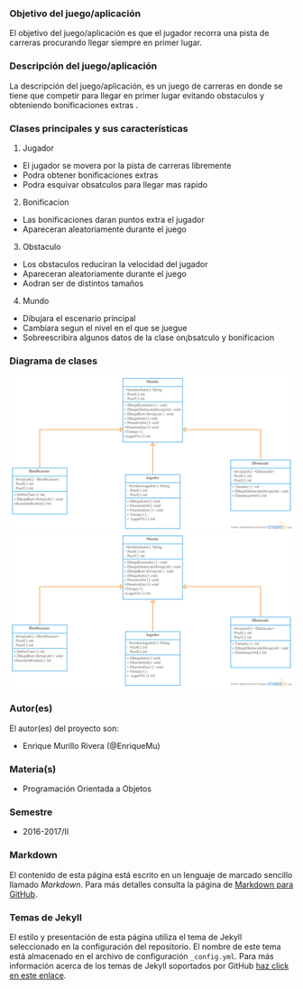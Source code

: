 ### Objetivo del juego/aplicación
El objetivo del juego/aplicación es que el jugador recorra una pista de carreras procurando llegar siempre en primer lugar.

### Descripción del juego/aplicación
La descripción del juego/aplicación, es un juego de carreras en donde se tiene que competir para llegar en primer lugar evitando obstaculos y obteniendo bonificaciones extras .

### Clases principales y sus características
1. Jugador
* El jugador se movera por la pista de carreras libremente
* Podra obtener bonificaciones extras
* Podra esquivar obsatculos para llegar mas rapido

2. Bonificacion
* Las bonificaciones daran puntos extra el jugador
* Apareceran aleatoriamente durante el juego

3. Obstaculo
* Los obstaculos reduciran la velocidad del jugador
* Apareceran aleatoriamente durante el juego
* Aodran ser de distintos tamaños

4. Mundo
* Dibujara el escenario principal
* Cambiara segun el nivel en el que se juegue
* Sobreescribira algunos datos de la clase on¡bsatculo y bonificacion

### Diagrama de clases
![Diagrama de clases](/Imagenes/ProyectoTopGear.png)
![Diagrama de clases](/Imagenes/Proyecto-%20Top%20Gear.png)

### Autor(es)
El autor(es) del proyecto son:
- Enrique Murillo Rivera (@EnriqueMu)

### Materia(s)
- Programación Orientada a Objetos

### Semestre
- 2016-2017/II

### Markdown
El contenido de esta página está escrito en un lenguaje de marcado sencillo llamado *Markdown*. Para más detalles consulta la página de [Markdown para GitHub](https://guides.github.com/features/mastering-markdown/).

### Temas de Jekyll
El estilo y presentación de esta página utiliza el tema de Jekyll seleccionado en la configuración del repositorio. El nombre de este tema está almacenado en el archivo de configuración `_config.yml`. Para más información acerca de los temas de Jekyll soportados por GitHub [haz click en este enlace](https://pages.github.com/themes/).
